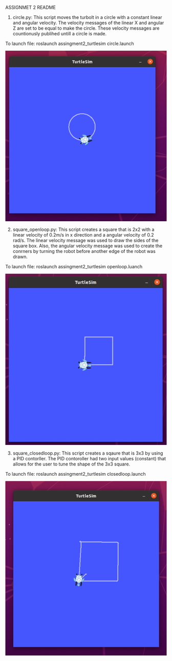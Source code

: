 ASSIGNMET 2 README 


1. circle.py: This script moves the turbolt in a circle with a constant linear and angular velocity. The velocity messages of the linear X and angular Z are set to be equal to make the circle. These velocity messages are countionusly publihed untill a circle is made.

To launch file: roslaunch assingment2_turtlesim circle.launch

![](photo/circle.png)

2. square_openloop.py: This script creates a square that is 2x2 with a linear velocity of 0.2m/s  in x direction and a angular velocity of 0.2 rad/s. The linear velocity message was used to draw the sides of the square box. Also, the angular velocity message was used to create the conrners by turning the robot before another edge of the robot was drawn.

To launch file: roslaunch assingment2_turtlesim openloop.luanch

![](photo/square_openloop.png)

3. square_closedloop.py: This script creates a sqaure that is 3x3 by using a PID contorller. The PID contoroller had two input values (constant) that allows for the user to tune the shape of the 3x3 square.

To launch file: roslaunch assingment2_turtlesim closedloop.launch

![](photo/square_closedloop.png)

